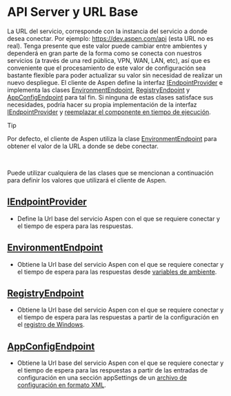 # API Server y URL Base

La URL del servicio, corresponde con la instancia del servicio a donde desea conectar. Por ejemplo: https://dev.aspen.com/api (esta URL no es real). Tenga presente que este valor puede cambiar entre ambientes y dependerá en gran parte de la forma como se conecta con nuestros servicios (a través de una red pública, VPN, WAN, LAN, etc), así que es conveniente que el procesamiento de este valor de configuración sea bastante flexible para poder actualizar su valor sin necesidad de realizar un nuevo despliegue. El cliente de Aspen define la interfaz [IEndpointProvider](IEndpointProvider.md) e implementa las clases [EnvironmentEndpoint](EnvironmentEndpoint.md),  [RegistryEndpoint](RegistryEndpoint.md) y [AppConfigEndpoint](AppConfigEndpoint.md) para tal fin. Si ninguna de estas clases satisface sus necesidades, podría hacer su propia implementación de la interfaz [IEndpointProvider](IEndpointProvider.md) y [reemplazar el componente en tiempo de ejecución](ServiceLocator.md).

<div class="admonition tip">
<p class="first admonition-title">Tip</p>
<p class="last">Por defecto, el cliente de Aspen utiliza la clase <a href="../EnvironmentEndpoint">EnvironmentEndpoint</a> para obtener el valor de la URL a donde se debe conectar.</p>
<p>&nbsp;</p>
<p class="last">Puede utilizar cualquiera de las clases que se mencionan a continuación para definir los valores que utilizará el cliente de Aspen.</p>
</div>

## [IEndpointProvider](IEndpointProvider.md)

- Define la Url base del servicio Aspen con el que se requiere conectar y el tiempo de espera para las respuestas.

## [EnvironmentEndpoint](EnvironmentEndpoint.md)

- Obtiene la Url base del servicio Aspen con el que se requiere conectar y el tiempo de espera para las respuestas desde [variables de ambiente](https://docs.microsoft.com/en-us/dotnet/api/system.environment).

## [RegistryEndpoint](RegistryEndpoint.md)

- Obtiene la Url base del servicio Aspen con el que se requiere conectar y el tiempo de espera para las respuestas a partir de la configuración en el [registro de Windows](https://docs.microsoft.com/en-us/dotnet/api/microsoft.win32.registry).

## [AppConfigEndpoint](AppConfigEndpoint.md)

- Obtiene la Url base del servicio Aspen con el que se requiere conectar y el tiempo de espera para las respuestas a partir de las entradas de configuración en una sección appSettings de un [archivo de configuración en formato XML](https://docs.microsoft.com/en-us/dotnet/framework/configure-apps/index).

